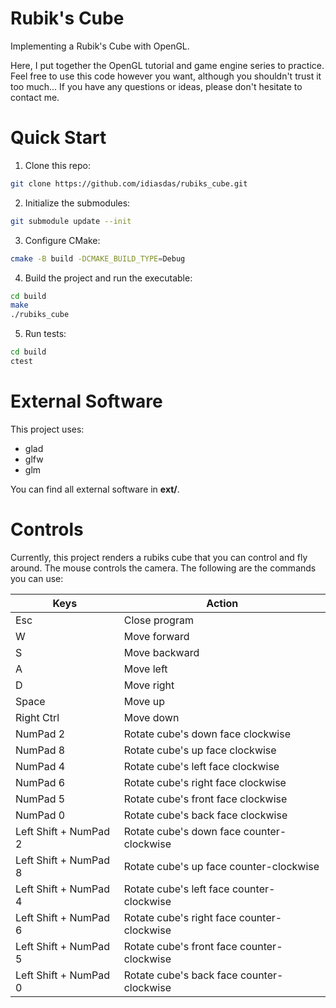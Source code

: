 # Rubik's Cube

Implementing a Rubik's Cube with OpenGL.

Here, I put together the OpenGL tutorial and game engine series to practice. Feel free to use this code however you want, although you shouldn't trust it too much... If you have any questions or ideas, please don't hesitate to contact me.

# Quick Start

1. Clone this repo:

```bash
git clone https://github.com/idiasdas/rubiks_cube.git
```

2. Initialize the submodules:

```bash
git submodule update --init
```

3. Configure CMake:

```bash
cmake -B build -DCMAKE_BUILD_TYPE=Debug
```

4. Build the project and run the executable:

```bash
cd build
make
./rubiks_cube
```

5. Run tests:

```bash
cd build
ctest
```

# External Software

This project uses:

- glad
- glfw
- glm

You can find all external software in **ext/**.

# Controls

Currently, this project renders a rubiks cube that you can control and fly around. The mouse controls the camera. The following are the commands you can use:

|Keys|Action|
|-|-|
|Esc| Close program|
|W| Move forward|
|S| Move backward|
|A| Move left|
|D| Move right|
|Space| Move up|
|Right Ctrl | Move down|
|NumPad 2| Rotate cube's down face clockwise|
|NumPad 8| Rotate cube's up face clockwise|
|NumPad 4| Rotate cube's left face clockwise|
|NumPad 6| Rotate cube's right face clockwise|
|NumPad 5| Rotate cube's front face clockwise|
|NumPad 0| Rotate cube's back face clockwise|
|Left Shift + NumPad 2| Rotate cube's down face counter-clockwise|
|Left Shift + NumPad 8| Rotate cube's up face counter-clockwise|
|Left Shift + NumPad 4| Rotate cube's left face counter-clockwise|
|Left Shift + NumPad 6| Rotate cube's right face counter-clockwise|
|Left Shift + NumPad 5| Rotate cube's front face counter-clockwise|
|Left Shift + NumPad 0| Rotate cube's back face counter-clockwise|
